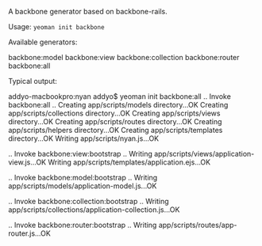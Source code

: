 A backbone generator based on backbone-rails.

Usage:
`yeoman init backbone`

Available generators:

backbone:model
backbone:view
backbone:collection
backbone:router
backbone:all

Typical output:

addyo-macbookpro:nyan addyo$ yeoman init backbone:all
.. Invoke backbone:all ..
Creating app/scripts/models directory...OK
Creating app/scripts/collections directory...OK
Creating app/scripts/views directory...OK
Creating app/scripts/routes directory...OK
Creating app/scripts/helpers directory...OK
Creating app/scripts/templates directory...OK
Writing app/scripts/nyan.js...OK

.. Invoke backbone:view:bootstrap ..
Writing app/scripts/views/application-view.js...OK
Writing app/scripts/templates/application.ejs...OK

.. Invoke backbone:model:bootstrap ..
Writing app/scripts/models/application-model.js...OK

.. Invoke backbone:collection:bootstrap ..
Writing app/scripts/collections/application-collection.js...OK

.. Invoke backbone:router:bootstrap ..
Writing app/scripts/routes/app-router.js...OK
